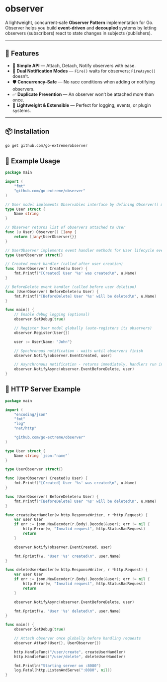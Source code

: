 # observer

A lightweight, concurrent-safe **Observer Pattern** implementation for Go.  
Observer helps you build **event-driven** and **decoupled** systems by letting observers (subscribers) react to state changes in subjects (publishers).

---

## 🚀 Features

- 🔄 **Simple API** — Attach, Detach, Notify observers with ease.  
- 🚀 **Dual Notification Modes** — `Fire()` waits for observers; `FireAsync()` doesn’t.  
- 🛡️ **Concurrency-Safe** — No race conditions when adding or notifying observers.  
- ✅ **Duplicate Prevention** — An observer won’t be attached more than once.  
- 🧩 **Lightweight & Extensible** — Perfect for logging, events, or plugin systems.

---

## 📦 Installation

```bash
go get github.com/go-extreme/observer

```

## 🧩  Example Usage

```go
package main

import (
	"fmt"
	"github.com/go-extreme/observer"
)

// User model implements Observables interface by defining Observer() method
type User struct {
	Name string
}

// Observer returns list of observers attached to User
func (u User) Observer() []any {
	return []any{UserObserver{}}
}

// UserObserver implements event handler methods for User lifecycle events
type UserObserver struct{}

// Created event handler (called after user creation)
func (UserObserver) Created(u User) {
	fmt.Printf("[Created] User '%s' was created\n", u.Name)
}

// BeforeDelete event handler (called before user deletion)
func (UserObserver) BeforeDelete(u User) {
	fmt.Printf("[BeforeDelete] User '%s' will be deleted\n", u.Name)
}

func main() {
	// Enable debug logging (optional)
	observer.SetDebug(true)

	// Register User model globally (auto-registers its observers)
	observer.Register(User{})

	user := User{Name: "John"}

	// Synchronous notification - waits until observers finish
	observer.Notify(observer.EventCreated, user)

	// Asynchronous notification - returns immediately, handlers run in goroutines
	observer.NotifyAsync(observer.EventBeforeDelete, user)
}
```


## 🧩 HTTP Server Example

```go
package main

import (
	"encoding/json"
	"fmt"
	"log"
	"net/http"

	"github.com/go-extreme/observer"
)

type User struct {
	Name string `json:"name"`
}

type UserObserver struct{}

func (UserObserver) Created(u User) {
	fmt.Printf("[Created] User '%s' was created\n", u.Name)
}

func (UserObserver) BeforeDelete(u User) {
	fmt.Printf("[BeforeDelete] User '%s' will be deleted\n", u.Name)
}

func createUserHandler(w http.ResponseWriter, r *http.Request) {
	var user User
	if err := json.NewDecoder(r.Body).Decode(&user); err != nil {
		http.Error(w, "Invalid request", http.StatusBadRequest)
		return
	}

	observer.Notify(observer.EventCreated, user)

	fmt.Fprintf(w, "User '%s' created\n", user.Name)
}

func deleteUserHandler(w http.ResponseWriter, r *http.Request) {
	var user User
	if err := json.NewDecoder(r.Body).Decode(&user); err != nil {
		http.Error(w, "Invalid request", http.StatusBadRequest)
		return
	}

	observer.NotifyAsync(observer.EventBeforeDelete, user)

	fmt.Fprintf(w, "User '%s' deleted\n", user.Name)
}

func main() {
	observer.SetDebug(true)

	// Attach observer once globally before handling requests
	observer.Attach(User{}, UserObserver{})

	http.HandleFunc("/user/create", createUserHandler)
	http.HandleFunc("/user/delete", deleteUserHandler)

	fmt.Println("Starting server on :8080")
	log.Fatal(http.ListenAndServe(":8080", nil))
}

```
